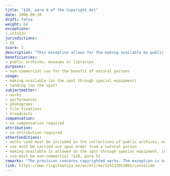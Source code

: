```yaml
---
title: "§20, para 4 of the Copyright Act"
date: 2006-06-30
draft: false
weight: 64
exceptions:
- info53n
jurisdictions:
- EE
score: 3
description: "This exception allows for the making available by public archives, museums or libraries of works in their collections, upon order from a natural person, on the spot through special equipment, as well as for the lending of works in their collections for individual on-the-spot use." 
beneficiaries:
- public archives, museums or libraries
purposes: 
- non-commercial use for the benefit of natural persons
usage:
- making available (on the spot through special equipment)
- lending (on the spot)
subjectmatter:
- works
- performances
- phonograms
- film fixations
- broadcasts
compensation:
- no compensation required
attribution: 
- no attribution required
otherConditions: 
- works used must be included in the collections of public archives, museums or libraries
- use must be carried out upon order from a natural person
- making available is allowed on the spot through special equipment, lending is allowed on the spot
- use must be non-commercial (§20, para 5)
remarks: "The provision concerns copyrighted works. The exception is extended to related rights with a general reference to \"other cases where the rights of authors of works are limited pursuant to Chapter IV of this Act\" in § 75 (6)."
link: https://www.riigiteataja.ee/en/eli/ee/525112013002/consolide
---
```

